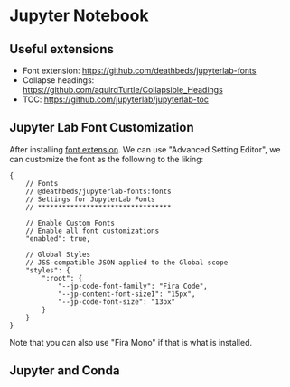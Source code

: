 
# Jupyter Notebook

## Useful extensions

* Font extension: https://github.com/deathbeds/jupyterlab-fonts
* Collapse headings: https://github.com/aquirdTurtle/Collapsible_Headings
* TOC: https://github.com/jupyterlab/jupyterlab-toc

## Jupyter Lab Font Customization

After installing [font
extension](https://github.com/deathbeds/jupyterlab-fonts). We can 
use "Advanced Setting Editor", we can customize the font as the following to
the liking:


```
{
    // Fonts
    // @deathbeds/jupyterlab-fonts:fonts
    // Settings for JupyterLab Fonts
    // *********************************

    // Enable Custom Fonts
    // Enable all font customizations
    "enabled": true,

    // Global Styles
    // JSS-compatible JSON applied to the Global scope
    "styles": {
        ":root": {
            "--jp-code-font-family": "Fira Code",
            "--jp-content-font-size1": "15px",
            "--jp-code-font-size": "13px"
        }
    }
}
```

Note that you can also use "Fira Mono" if that is what is installed.

## Jupyter and Conda

